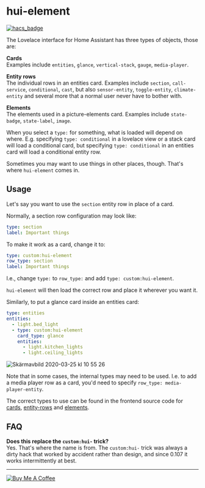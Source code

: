 hui-element
=================

[![hacs_badge](https://img.shields.io/badge/HACS-Default-orange.svg)](https://github.com/custom-components/hacs)

The Lovelace interface for Home Assistant has three types of objects, those are:

**Cards**  
Examples include `entities`, `glance`, `vertical-stack`, `gauge`, `media-player`.

**Entity rows**  
The individual rows in an entities card. Examples include `section`, `call-service`, `conditional`, `cast`, but also `sensor-entity`, `toggle-entity`, `climate-entity` and several more that a normal user never have to bother with.

**Elements**  
The elements used in a picture-elements card. Examples include `state-badge`, `state-label`, `image`.

When you select a `type:` for something, what is loaded will depend on where.
E.g. specifying `type: conditional` in a lovelace view or a stack card will load a conditional card, but specifying `type: conditional` in an entities card will load a conditional entity row.

Sometimes you may want to use things in other places, though. That's where `hui-element` comes in.

## Usage

Let's say you want to use the `section` entity row in place of a card.

Normally, a section row configuration may look like:
```yaml
type: section
label: Important things
```

To make it work as a card, change it to:
```yaml
type: custom:hui-element
row_type: section
label: Important things
```

I.e., change `type:` to `row_type:` and add `type: custom:hui-element`.

`hui-element` will then load the correct row and place it wherever you want it.

Similarly, to put a glance card inside an entities card:
```yaml
type: entities
entities:
  - light.bed_light
  - type: custom:hui-element
    card_type: glance
    entities:
      - light.kitchen_lights
      - light.ceiling_lights
```

![Skärmavbild 2020-03-25 kl  10 55 26](https://user-images.githubusercontent.com/1299821/77524156-2b0af480-6e87-11ea-8718-b89a57d38dc9.png)


Note that in some cases, the internal types may need to be used.
I.e. to add a media player row as a card, you'd need to specify `row_type: media-player-entity`.

The correct types to use can be found in the frontend source code for [cards](https://github.com/home-assistant/frontend/blob/dev/src/panels/lovelace/create-element/create-card-element.ts), [entity-rows](https://github.com/home-assistant/frontend/blob/dev/src/panels/lovelace/create-element/create-row-element.ts) and [elements](https://github.com/home-assistant/frontend/blob/dev/src/panels/lovelace/create-element/create-hui-element.ts).

## FAQ

**Does this replace the `custom:hui-` trick?**  
Yes. That's where the name is from.
The `custom:hui-` trick was always a dirty hack that worked by accident rather than design, and since 0.107 it works intermittently at best.


---
<a href="https://www.buymeacoffee.com/uqD6KHCdJ" target="_blank"><img src="https://www.buymeacoffee.com/assets/img/custom_images/white_img.png" alt="Buy Me A Coffee" style="height: auto !important;width: auto !important;" ></a>
